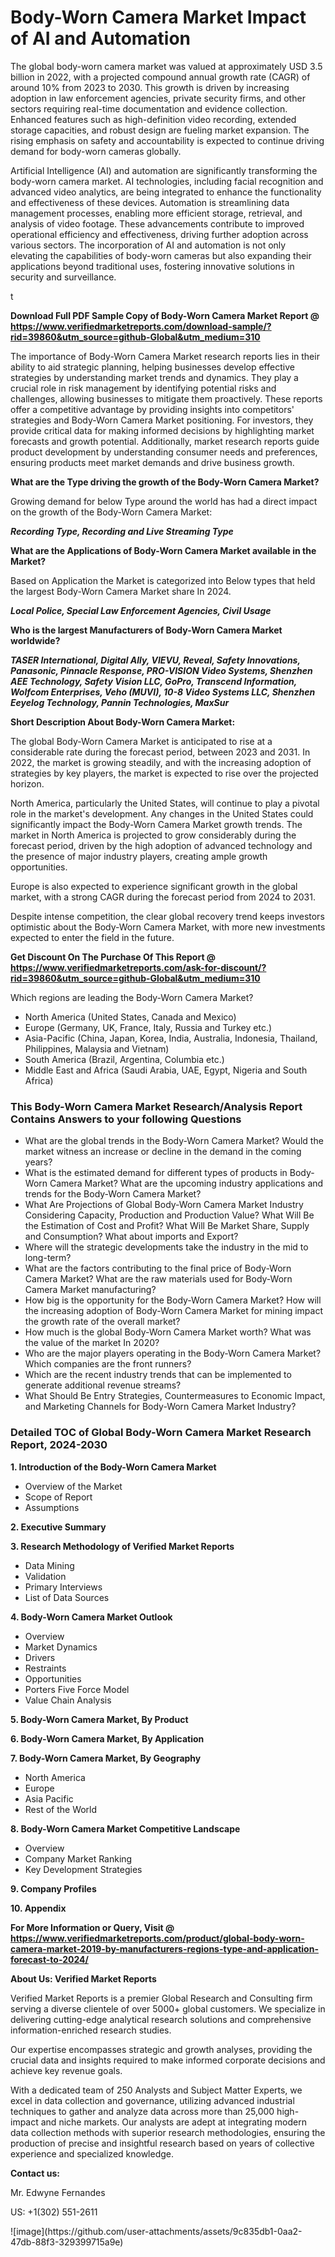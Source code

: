 <h1>Body-Worn Camera Market Impact of AI and Automation</h1><p>The global body-worn camera market was valued at approximately USD 3.5 billion in 2022, with a projected compound annual growth rate (CAGR) of around 10% from 2023 to 2030. This growth is driven by increasing adoption in law enforcement agencies, private security firms, and other sectors requiring real-time documentation and evidence collection. Enhanced features such as high-definition video recording, extended storage capacities, and robust design are fueling market expansion. The rising emphasis on safety and accountability is expected to continue driving demand for body-worn cameras globally.</p><p>Artificial Intelligence (AI) and automation are significantly transforming the body-worn camera market. AI technologies, including facial recognition and advanced video analytics, are being integrated to enhance the functionality and effectiveness of these devices. Automation is streamlining data management processes, enabling more efficient storage, retrieval, and analysis of video footage. These advancements contribute to improved operational efficiency and effectiveness, driving further adoption across various sectors. The incorporation of AI and automation is not only elevating the capabilities of body-worn cameras but also expanding their applications beyond traditional uses, fostering innovative solutions in security and surveillance.</p>t</p><p id="" class=""><strong>Download Full PDF Sample Copy of Body-Worn Camera Market Report @ <a href="https://www.verifiedmarketreports.com/download-sample/?rid=39860&utm_source=github-Global&utm_medium=310" target="_blank">https://www.verifiedmarketreports.com/download-sample/?rid=39860&utm_source=github-Global&utm_medium=310</a></strong></p><p>The importance of&nbsp;Body-Worn Camera Market research reports lies in their ability to aid strategic planning, helping businesses develop effective strategies by understanding market trends and dynamics. They play a crucial role in risk management by identifying potential risks and challenges, allowing businesses to mitigate them proactively. These reports offer a competitive advantage by providing insights into competitors' strategies and Body-Worn Camera Market positioning. For investors, they provide critical data for making informed decisions by highlighting market forecasts and growth potential. Additionally, market research reports guide product development by understanding consumer needs and preferences, ensuring products meet market demands and drive business growth.</p><p><strong>What are the&nbsp;Type driving the growth of the Body-Worn Camera Market?</strong></p><p id="" class="">Growing demand for below Type around the world has had a direct impact on the growth of the Body-Worn Camera Market:</p><em><strong>Recording Type, Recording and Live Streaming Type</strong></em></p><strong>What are the&nbsp;Applications&nbsp;of Body-Worn Camera Market available in the Market?</strong></p><p id="" class="">Based on Application the Market is categorized into Below types that held the largest Body-Worn Camera Market share In 2024.</p><em><strong>Local Police, Special Law Enforcement Agencies, Civil Usage</strong></em></p><strong>Who is the largest Manufacturers of Body-Worn Camera Market worldwide?</strong></p><p><em><strong>TASER International, Digital Ally, VIEVU, Reveal, Safety Innovations, Panasonic, Pinnacle Response, PRO-VISION Video Systems, Shenzhen AEE Technology, Safety Vision LLC, GoPro, Transcend Information, Wolfcom Enterprises, Veho (MUVI), 10-8 Video Systems LLC, Shenzhen Eeyelog Technology, Pannin Technologies, MaxSur</strong></em></p><p id="" class=""><strong>Short Description About Body-Worn Camera Market:</strong></p><p>The global Body-Worn Camera Market is anticipated to rise at a considerable rate during the forecast period, between 2023 and 2031. In 2022, the market is growing steadily, and with the increasing adoption of strategies by key players, the market is expected to rise over the projected horizon.</p><p>North America, particularly the United States, will continue to play a pivotal role in the market's development. Any changes in the United States could significantly impact the Body-Worn Camera Market growth trends. The market in North America is projected to grow considerably during the forecast period, driven by the high adoption of advanced technology and the presence of major industry players, creating ample growth opportunities.</p><p>Europe is also expected to experience significant growth in the global market, with a strong CAGR during the forecast period from 2024 to 2031.</p><p>Despite intense competition, the clear global recovery trend keeps investors optimistic about the Body-Worn Camera Market, with more new investments expected to enter the field in the future.</p><p id="" class=""><strong>Get Discount On The Purchase Of This Report @ <a href="https://www.verifiedmarketreports.com/ask-for-discount/?rid=39860&utm_source=github-Global&utm_medium=310" target="_blank">https://www.verifiedmarketreports.com/ask-for-discount/?rid=39860&utm_source=github-Global&utm_medium=310</a></strong></p>Which regions are leading the Body-Worn Camera Market?</p><ul><li>North America (United States, Canada and Mexico)</li><li>Europe (Germany, UK, France, Italy, Russia and Turkey etc.)</li><li>Asia-Pacific (China, Japan, Korea, India, Australia, Indonesia, Thailand, Philippines, Malaysia and Vietnam)</li><li>South America (Brazil, Argentina, Columbia etc.)</li><li>Middle East and Africa (Saudi Arabia, UAE, Egypt, Nigeria and South Africa)</li></ul><h3 id="" class="">This Body-Worn Camera Market Research/Analysis Report Contains Answers to your following Questions</h3><ul><li>What are the global trends in the Body-Worn Camera Market? Would the market witness an increase or decline in the demand in the coming years?</li><li>What is the estimated demand for different types of products in Body-Worn Camera Market? What are the upcoming industry applications and trends for the Body-Worn Camera Market?</li><li>What Are Projections of Global Body-Worn Camera Market Industry Considering Capacity, Production and Production Value? What Will Be the Estimation of Cost and Profit? What Will Be Market Share, Supply and Consumption? What about imports and Export?</li><li>Where will the strategic developments take the industry in the mid to long-term?</li><li>What are the factors contributing to the final price of Body-Worn Camera Market? What are the raw materials used for Body-Worn Camera Market manufacturing?</li><li>How big is the opportunity for the Body-Worn Camera Market? How will the increasing adoption of Body-Worn Camera Market for mining impact the growth rate of the overall market?</li><li>How much is the global Body-Worn Camera Market worth? What was the value of the market In 2020?</li><li>Who are the major players operating in the Body-Worn Camera Market? Which companies are the front runners?</li><li>Which are the recent industry trends that can be implemented to generate additional revenue streams?</li><li>What Should Be Entry Strategies, Countermeasures to Economic Impact, and Marketing Channels for Body-Worn Camera Market Industry?</li></ul><h3 id="" class="">Detailed TOC of Global Body-Worn Camera Market Research Report, 2024-2030</h3><p id="" class=""><strong>1. Introduction of the Body-Worn Camera Market</strong></p><ul><li>Overview of the Market</li><li>Scope of Report</li><li>Assumptions</li></ul><p id="" class=""><strong>2. Executive Summary</strong></p><p id="" class=""><strong>3. Research Methodology of Verified Market Reports</strong></p><ul><li>Data Mining</li><li>Validation</li><li>Primary Interviews</li><li>List of Data Sources</li></ul><p id="" class=""><strong>4. Body-Worn Camera Market Outlook</strong></p><ul><li>Overview</li><li>Market Dynamics</li><li>Drivers</li><li>Restraints</li><li>Opportunities</li><li>Porters Five Force Model</li><li>Value Chain Analysis</li></ul><p id="" class=""><strong>5. Body-Worn Camera Market, By Product</strong></p><p id="" class=""><strong>6. Body-Worn Camera Market, By Application</strong></p><p id="" class=""><strong>7. Body-Worn Camera Market, By Geography</strong></p><ul><li>North America</li><li>Europe</li><li>Asia Pacific</li><li>Rest of the World</li></ul><p id="" class=""><strong>8. Body-Worn Camera Market Competitive Landscape</strong></p><ul><li>Overview</li><li>Company Market Ranking</li><li>Key Development Strategies</li></ul><p id="" class=""><strong>9. Company Profiles</strong></p><p id="" class=""><strong>10. Appendix</strong></p><p id="" class=""><strong>For More Information or Query, Visit @ <a href="https://www.verifiedmarketreports.com/product/global-body-worn-camera-market-2019-by-manufacturers-regions-type-and-application-forecast-to-2024/" target="_blank">https://www.verifiedmarketreports.com/product/global-body-worn-camera-market-2019-by-manufacturers-regions-type-and-application-forecast-to-2024/</a></strong></p><p id="" class=""><strong>About Us: Verified Market Reports</strong></p><p id="" class="">Verified Market Reports is a premier Global Research and Consulting firm serving a diverse clientele of over 5000+ global customers. We specialize in delivering cutting-edge analytical research solutions and comprehensive information-enriched research studies.</p><p id="" class="">Our expertise encompasses strategic and growth analyses, providing the crucial data and insights required to make informed corporate decisions and achieve key revenue goals.</p><p id="" class="">With a dedicated team of 250 Analysts and Subject Matter Experts, we excel in data collection and governance, utilizing advanced industrial techniques to gather and analyze data across more than 25,000 high-impact and niche markets. Our analysts are adept at integrating modern data collection methods with superior research methodologies, ensuring the production of precise and insightful research based on years of collective experience and specialized knowledge.</p><p id="" class=""><strong>Contact us:</strong></p><p id="" class="">Mr. Edwyne Fernandes</p><p id="" class="">US: +1(302) 551-2611</p>
![image](https://github.com/user-attachments/assets/9c835db1-0aa2-47db-88f3-329399715a9e)
